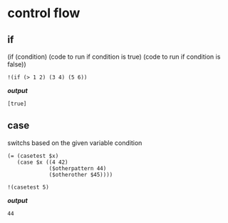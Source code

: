 # control flow

## if 
(if (condition) (code to run if condition is true) (code to run if  condition is false))
```metta
!(if (> 1 2) (3 4) (5 6))
```

***output***
```metta
[true]
```
## case
switchs based on the given variable condition
```metta 
(= (casetest $x)
   (case $x ((4 42)
             ($otherpattern 44)
             ($otherother $45))))

!(casetest 5)
```
***output***
```metta
44
```
